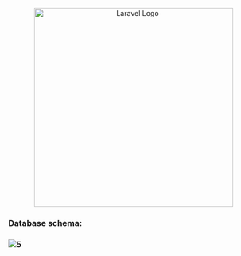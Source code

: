 <p align="center"><a href="https://laravel.com" target="_blank"><img src="https://raw.githubusercontent.com/laravel/art/master/logo-lockup/5%20SVG/2%20CMYK/1%20Full%20Color/laravel-logolockup-cmyk-red.svg" width="400" alt="Laravel Logo"></a></p>

### Database schema:
### ![5](https://github.com/user-attachments/assets/5b571c39-0ddb-470b-be3e-3e4009078e45)










